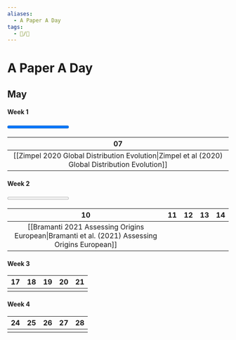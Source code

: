 ```yaml
---
aliases:
  - A Paper A Day
tags:
  - 📝/🌱
---
```


# A Paper A Day


## May

#### Week 1

<progress id="file" value="100" max="100"> 0% </progress>

|                                07                                |
|:----------------------------------------------------------------:|
| [[Zimpel 2020 Global Distribution Evolution\|Zimpel et al (2020) Global Distribution Evolution]] |

#### Week 2

<progress id="file" value="0" max="100"> 0% </progress>

| 10  | 11  | 12  | 13  | 14  |
|:---:|:---:|:---:|:---:|:---:|
| [[Bramanti 2021 Assessing Origins European\|Bramanti et al. (2021) Assessing Origins European]]    |     |     |     |     |

#### Week 3

| 17  | 18  | 19  | 20  | 21  |
|:---:|:---:|:---:|:---:|:---:|
|     |     |     |     |     |

#### Week 4

| 24  | 25  | 26  | 27  | 28  |
|:---:|:---:|:---:|:---:|:---:|
|     |     |     |     |     |